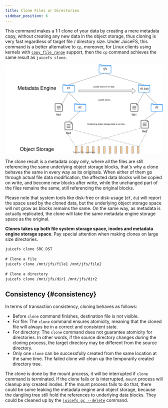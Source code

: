 ```yaml
---
title: Clone Files or Directories
sidebar_position: 6
---
```


This command makes a 1:1 clone of your data by creating a mere metadata copy, without creating any new data in the object storage, thus cloning is very fast regardless of target file / directory size. Under JuiceFS, this command is a better alternative to `cp`, moreover, for Linux clients using kernels with [`copy_file_range`](https://man7.org/linux/man-pages/man2/copy_file_range.2.html) support, then the `cp` command achieves the same result as `juicefs clone`.

![clone](../images/juicefs-clone.svg)

The clone result is a metadata copy only, where all the files are still referencing the same underlying object storage blocks, that's why a clone behaves the same in every way as its originals. When either of them go through actual file data modification, the affected data blocks will be copied on write, and become new blocks after write, while the unchanged part of the files remains the same, still referencing the original blocks.

Please note that system tools like disk-free or disk-usage (`df`, `du`) will report the space used by the cloned data, but the underlying object storage space will not grow as blocks remains the same. On the same way, as metadata is actually replicated, the clone will take the same metadata engine storage space as the original.

**Clones takes up both file system storage space, inodes and metadata engine storage space**. Pay special attention when making clones on large size directories.

```shell
juicefs clone SRC DST

# Clone a file
juicefs clone /mnt/jfs/file1 /mnt/jfs/file2

# Clone a directory
juicefs clone /mnt/jfs/dir1 /mnt/jfs/dir2
```

## Consistency {#consistency}

In terms of transaction consistency, cloning behaves as follows:

- Before `clone` command finishes, destination file is not visible.
- For file: The `clone` command ensures atomicity, meaning that the cloned file will always be in a correct and consistent state.
- For directory: The `clone` command does not guarantee atomicity for directories. In other words, if the source directory changes during the cloning process, the target directory may be different from the source directory.
- Only one `clone` can be successfully created from the same location at the same time. The failed clone will clean up the temporarily created directory tree.

The clone is done by the mount process, it will be interrupted if `clone` command is terminated. If the clone fails or is interrupted, `mount` process will cleanup any created inodes. If the mount process fails to do that, there could be some leaking the metadata engine and object storage, because the dangling tree still hold the references to underlying data blocks. They could be cleaned up by the [`juicefs gc --delete`](../reference/command_reference.md#gc) command.
